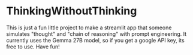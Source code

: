 # ThinkingWithoutThinking

This is just a fun little project to make a streamlit app that someone simulates "thought" and "chain of reasoning" with prompt engineering. It currently uses the Gemma 27B model, so if you get a google API key, its free to use. Have fun!